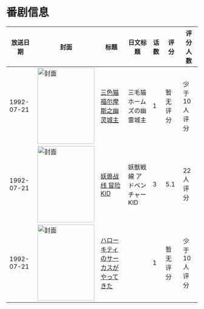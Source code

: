 # 番剧信息

|放送日期|封面|标题|日文标题|话数|评分|评分人数|
|---|---|---|---|---|---|---|
|1992-07-21|<img src="https://lain.bgm.tv/pic/cover/c/9a/cb/117811_00IvG.jpg" alt="封面" style="width:150px;height:200px;object-fit:cover;">|[三色猫福尔摩斯之幽灵城主](https://bangumi.tv/subject/117811)|三毛猫ホームズの幽霊城主|1|暂无评分|少于10人评分|
|1992-07-21|<img src="https://bangumi.tv/img/no_icon_subject.png" alt="封面" style="width:150px;height:200px;object-fit:cover;">|[妖兽战线 冒险KID](https://bangumi.tv/subject/162641)|妖獣戦線 アドベンチャーKID|3|5.1|22人评分|
|1992-07-21|<img src="https://lain.bgm.tv/pic/cover/c/1b/1d/508584_gCU0F.jpg" alt="封面" style="width:150px;height:200px;object-fit:cover;">|[ハローキティのサーカスがやってきた](https://bangumi.tv/subject/508584)||1|暂无评分|少于10人评分|
